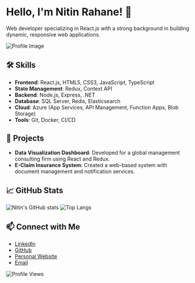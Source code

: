 
<!--
**nitinrahane/nitinrahane** is a ✨ _special_ ✨ repository because its `README.md` (this file) appears on your GitHub profile.

Here are some ideas to get you started:

- 🔭 I’m currently working on ...
- 🌱 I’m currently learning ...
- 👯 I’m looking to collaborate on ...
- 🤔 I’m looking for help with ...
- 💬 Ask me about ...
- 📫 How to reach me: ...
- 😄 Pronouns: ...
- ⚡ Fun fact: ...
-->

# Hello, I'm Nitin Rahane! 👋

Web developer specializing in React.js with a strong background in building dynamic, responsive web applications.

![Profile Image](https://nitinrahane.com/logo1.png)

## 🛠️ Skills
- **Frontend**: React.js, HTML5, CSS3, JavaScript, TypeScript
- **State Management**: Redux, Context API
- **Backend**: Node.js, Express, .NET
- **Database**: SQL Server, Redis, Elasticsearch
- **Cloud**: Azure (App Services, API Management, Function Apps, Blob Storage)
- **Tools**: Git, Docker, CI/CD

## 🌟 Projects
- **Data Visualization Dashboard**: Developed for a global management consulting firm using React and Redux.
- **E-Claim Insurance System**: Created a web-based system with document management and notification services.

## 📈 GitHub Stats
![Nitin's GitHub stats](https://github-readme-stats.vercel.app/api?username=nitinrahane&show_icons=true&theme=radical)
![Top Langs](https://github-readme-stats.vercel.app/api/top-langs/?username=nitinrahane&layout=compact)

## 📫 Connect with Me
- [LinkedIn](https://www.linkedin.com/in/nitinrahane)
- [GitHub](https://github.com/nitinrahane)
- [Personal Website](https://nitinrahane.com)
- [Email](mailto:contact@nitinrahane.com)

![Profile Views](https://komarev.com/ghpvc/?username=nitinrahane)

